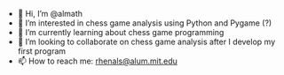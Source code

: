 - 👋 Hi, I’m @almath
- 👀 I’m interested in chess game analysis using Python and Pygame (?)
- 🌱 I’m currently learning about chess game programming
- 💞️ I’m looking to collaborate on chess game analysis after I develop my first program
- 📫 How to reach me: rhenals@alum.mit.edu

<!---
almath/almath is a ✨ special ✨ repository because its `README.md` (this file) appears on your GitHub profile.
You can click the Preview link to take a look at your changes.
--->
